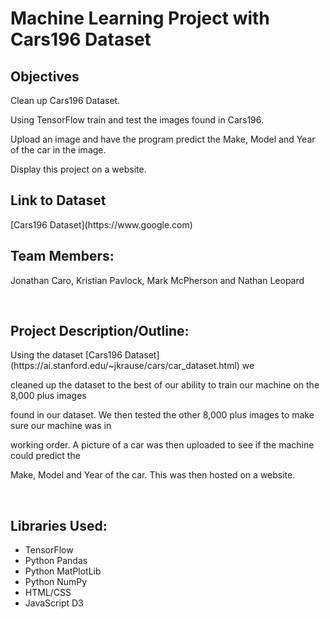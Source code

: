 <H1>Machine Learning Project with Cars196 Dataset</H1>

<H2>Objectives</H2>
<p>Clean up Cars196 Dataset.</p>
<p>Using TensorFlow train and test the images found in Cars196.</p>
<p>Upload an image and have the program predict the Make, Model and Year of the car in the image.</p>
<p>Display this project on a website.</p>

<H2>Link to Dataset</H2>
[Cars196 Dataset](https://www.google.com)

<br>
<H2>Team Members:</H2>
	<p>Jonathan Caro, Kristian Pavlock, Mark McPherson and Nathan Leopard</p>

<br>
<H2>Project Description/Outline:</H2>
  <p>Using the dataset [Cars196 Dataset](https://ai.stanford.edu/~jkrause/cars/car_dataset.html) we </p>
  <p>cleaned up the dataset to the best of our ability to train our machine on the 8,000 plus images</p>
  <p>found in our dataset. We then tested the other 8,000 plus images to make sure our machine was in</p>
  <p>working order. A picture of a car was then uploaded to see if the machine could predict the </p>
  <p>Make, Model and Year of the car. This was then hosted on a website.</p>
	

<br>
<H2>Libraries Used:</H2>
	<ul>
        <li>TensorFlow</li>
        <li>Python Pandas</li>
        <li>Python MatPlotLib</li>
        <li>Python NumPy</li>
        <li>HTML/CSS</li>
        <li>JavaScript D3</li>
      </ul>
</br>

